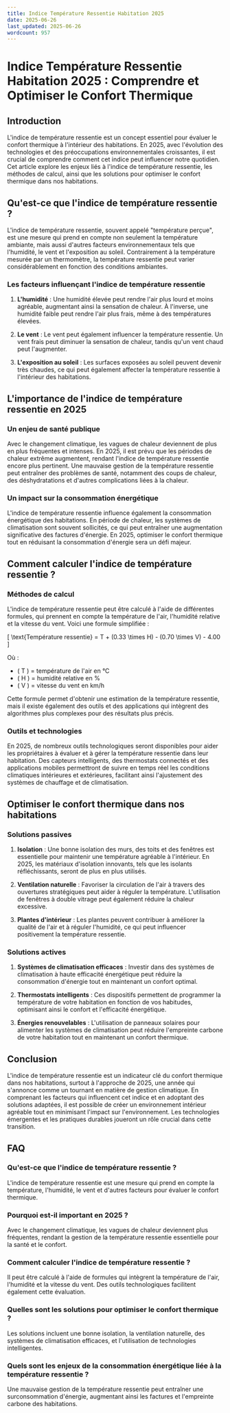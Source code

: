 ```yaml
---
title: Indice Température Ressentie Habitation 2025
date: 2025-06-26
last_updated: 2025-06-26
wordcount: 957
---
```


# Indice Température Ressentie Habitation 2025 : Comprendre et Optimiser le Confort Thermique

## Introduction

L'indice de température ressentie est un concept essentiel pour évaluer le confort thermique à l'intérieur des habitations. En 2025, avec l'évolution des technologies et des préoccupations environnementales croissantes, il est crucial de comprendre comment cet indice peut influencer notre quotidien. Cet article explore les enjeux liés à l'indice de température ressentie, les méthodes de calcul, ainsi que les solutions pour optimiser le confort thermique dans nos habitations.

## Qu'est-ce que l'indice de température ressentie ?

L'indice de température ressentie, souvent appelé "température perçue", est une mesure qui prend en compte non seulement la température ambiante, mais aussi d'autres facteurs environnementaux tels que l'humidité, le vent et l'exposition au soleil. Contrairement à la température mesurée par un thermomètre, la température ressentie peut varier considérablement en fonction des conditions ambiantes.

### Les facteurs influençant l'indice de température ressentie

1. **L'humidité** : Une humidité élevée peut rendre l'air plus lourd et moins agréable, augmentant ainsi la sensation de chaleur. À l'inverse, une humidité faible peut rendre l'air plus frais, même à des températures élevées.
   
2. **Le vent** : Le vent peut également influencer la température ressentie. Un vent frais peut diminuer la sensation de chaleur, tandis qu'un vent chaud peut l'augmenter.

3. **L'exposition au soleil** : Les surfaces exposées au soleil peuvent devenir très chaudes, ce qui peut également affecter la température ressentie à l'intérieur des habitations.

## L'importance de l'indice de température ressentie en 2025

### Un enjeu de santé publique

Avec le changement climatique, les vagues de chaleur deviennent de plus en plus fréquentes et intenses. En 2025, il est prévu que les périodes de chaleur extrême augmentent, rendant l'indice de température ressentie encore plus pertinent. Une mauvaise gestion de la température ressentie peut entraîner des problèmes de santé, notamment des coups de chaleur, des déshydratations et d'autres complications liées à la chaleur.

### Un impact sur la consommation énergétique

L'indice de température ressentie influence également la consommation énergétique des habitations. En période de chaleur, les systèmes de climatisation sont souvent sollicités, ce qui peut entraîner une augmentation significative des factures d'énergie. En 2025, optimiser le confort thermique tout en réduisant la consommation d'énergie sera un défi majeur.

## Comment calculer l'indice de température ressentie ?

### Méthodes de calcul

L'indice de température ressentie peut être calculé à l'aide de différentes formules, qui prennent en compte la température de l'air, l'humidité relative et la vitesse du vent. Voici une formule simplifiée :

\[ \text{Température ressentie} = T + (0.33 \times H) - (0.70 \times V) - 4.00 \]

Où :
- \( T \) = température de l'air en °C
- \( H \) = humidité relative en %
- \( V \) = vitesse du vent en km/h

Cette formule permet d'obtenir une estimation de la température ressentie, mais il existe également des outils et des applications qui intègrent des algorithmes plus complexes pour des résultats plus précis.

### Outils et technologies

En 2025, de nombreux outils technologiques seront disponibles pour aider les propriétaires à évaluer et à gérer la température ressentie dans leur habitation. Des capteurs intelligents, des thermostats connectés et des applications mobiles permettront de suivre en temps réel les conditions climatiques intérieures et extérieures, facilitant ainsi l'ajustement des systèmes de chauffage et de climatisation.

## Optimiser le confort thermique dans nos habitations

### Solutions passives

1. **Isolation** : Une bonne isolation des murs, des toits et des fenêtres est essentielle pour maintenir une température agréable à l'intérieur. En 2025, les matériaux d'isolation innovants, tels que les isolants réfléchissants, seront de plus en plus utilisés.

2. **Ventilation naturelle** : Favoriser la circulation de l'air à travers des ouvertures stratégiques peut aider à réguler la température. L'utilisation de fenêtres à double vitrage peut également réduire la chaleur excessive.

3. **Plantes d'intérieur** : Les plantes peuvent contribuer à améliorer la qualité de l'air et à réguler l'humidité, ce qui peut influencer positivement la température ressentie.

### Solutions actives

1. **Systèmes de climatisation efficaces** : Investir dans des systèmes de climatisation à haute efficacité énergétique peut réduire la consommation d'énergie tout en maintenant un confort optimal.

2. **Thermostats intelligents** : Ces dispositifs permettent de programmer la température de votre habitation en fonction de vos habitudes, optimisant ainsi le confort et l'efficacité énergétique.

3. **Énergies renouvelables** : L'utilisation de panneaux solaires pour alimenter les systèmes de climatisation peut réduire l'empreinte carbone de votre habitation tout en maintenant un confort thermique.

## Conclusion

L'indice de température ressentie est un indicateur clé du confort thermique dans nos habitations, surtout à l'approche de 2025, une année qui s'annonce comme un tournant en matière de gestion climatique. En comprenant les facteurs qui influencent cet indice et en adoptant des solutions adaptées, il est possible de créer un environnement intérieur agréable tout en minimisant l'impact sur l'environnement. Les technologies émergentes et les pratiques durables joueront un rôle crucial dans cette transition.

## FAQ

### Qu'est-ce que l'indice de température ressentie ?

L'indice de température ressentie est une mesure qui prend en compte la température, l'humidité, le vent et d'autres facteurs pour évaluer le confort thermique.

### Pourquoi est-il important en 2025 ?

Avec le changement climatique, les vagues de chaleur deviennent plus fréquentes, rendant la gestion de la température ressentie essentielle pour la santé et le confort.

### Comment calculer l'indice de température ressentie ?

Il peut être calculé à l'aide de formules qui intègrent la température de l'air, l'humidité et la vitesse du vent. Des outils technologiques facilitent également cette évaluation.

### Quelles sont les solutions pour optimiser le confort thermique ?

Les solutions incluent une bonne isolation, la ventilation naturelle, des systèmes de climatisation efficaces, et l'utilisation de technologies intelligentes.

### Quels sont les enjeux de la consommation énergétique liée à la température ressentie ?

Une mauvaise gestion de la température ressentie peut entraîner une surconsommation d'énergie, augmentant ainsi les factures et l'empreinte carbone des habitations.